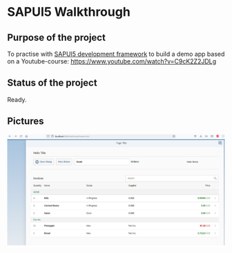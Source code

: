 # SAPUI5  Walkthrough 


## Purpose of the project
To practise with [SAPUI5 development framework](https://sapui5.hana.ondemand.com/#/topic/3da5f4be63264db99f2e5b04c5e853db.html) to build a demo app based on a Youtube-course: https://www.youtube.com/watch?v=C9cK2Z2JDLg


## Status of the project
Ready.

## Pictures
![alt text](pic1.png)
